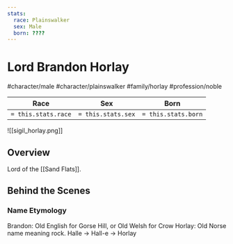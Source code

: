 ```yaml
---
stats:
  race: Plainswalker
  sex: Male
  born: ????
---
```


# Lord Brandon Horlay
#character/male #character/plainswalker #family/horlay #profession/noble 

Race | Sex | Born
-----|-----|-----
`= this.stats.race` | `= this.stats.sex` | `= this.stats.born` | `= this.stats.died`

![[sigil_horlay.png]]

## Overview
Lord of the [[Sand Flats]].

## Behind the Scenes
### Name Etymology
Brandon: Old English for Gorse Hill, or Old Welsh for Crow
Horlay: Old Norse name meaning rock. Halle -> Hall-e -> Horlay